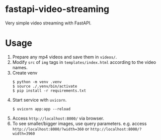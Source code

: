 # fastapi-video-streaming
Very simple video streaming with FastAPI.

# Usage
1. Prepare any mp4 videos and save them in `videos/`.
2. Modify `src` of `img` tags in `templates/index.html` according to the video names.
3. Create venv
    ```
    $ python -m venv .venv
    $ source ./.venv/bin/activate
    $ pip install -r requirements.txt
    ```
4. Start service with `uvicorn`.
    ```
    $ uvicorn app:app --reload
    ```
5. Access `http://localhost:8000/` via browser.
6. To see smaller/bigger images, use query parameters.
    e.g. access `http://localhost:8000/?width=360` or `http://localhost:8000/?width=3960`